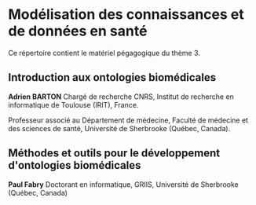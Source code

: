 # Modélisation des connaissances et de données en santé

Ce répertoire contient le matériel pégagogique du thème 3.

## Introduction aux ontologies biomédicales 
**Adrien BARTON**
Chargé de recherche CNRS, Institut de recherche en informatique de Toulouse (IRIT), France.

Professeur associé au Département de médecine, Faculté de médecine et des sciences de santé, Université de Sherbrooke (Québec, Canada).

## Méthodes et outils pour le développement d'ontologies biomédicales
**Paul Fabry**
Doctorant en informatique, GRIIS, Université de Sherbrooke (Québec, Canada)